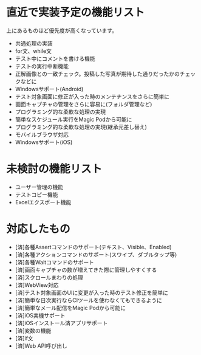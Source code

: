 # 直近で実装予定の機能リスト

上にあるものほど優先度が高くなっています。

- 共通処理の実装
- for文、while文
- テスト中にコメントを書ける機能
- テストの実行中断機能
- 正解画像との一致チェック。投稿した写真が期待した通りだったかのチェックなどに
- Windowsサポート(Android)
- テスト対象画面に修正が入った時のメンテナンスをさらに簡単に
- 画面キャプチャの管理をさらに容易に(フォルダ管理など)
- プログラミング的な柔軟な処理の実現
- 簡単なスケジュール実行をMagic Podから可能に
- プログラミング的な柔軟な処理の実現(継承元差し替え)
- モバイルブラウザ対応
- Windowsサポート(iOS)

# 未検討の機能リスト

- ユーザー管理の機能
- テストコピー機能
- Excelエクスポート機能

# 対応したもの

- [済]各種Assertコマンドのサポート(テキスト、Visible、Enabled)
- [済]各種アクションコマンドのサポート(スワイプ、ダブルタップ等)
- [済]各種Waitコマンドのサポート
- [済]画面キャプチャの数が増えてきた際に管理しやすくする
- [済]スクロールまわりの処理
- [済]WebView対応
- [済]テスト対象画面のUIに変更が入った時のテスト修正を簡単に
- [済]簡単な日次実行ならCIツールを使わなくてもできるように
- [済]簡単なメール配信をMagic Podから可能に
- [済]iOS実機サポート
- [済]iOSインストール済アプリサポート
- [済]変数の機能
- [済]if文
- [済]Web API呼び出し

